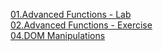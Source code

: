 <a href="https://github.com/HristoShabanakov/JavaScriptCore/tree/master/JS%20Advanced%20-%20June%202019/01.Advanced%20Functions%20-%20Lab"> 01.Advanced Functions - Lab</a><br>
<a href="https://github.com/HristoShabanakov/JavaScriptCore/tree/master/JS%20Advanced%20-%20June%202019/02.Advanced%20Functions%20-%20Exercise"> 02.Advanced Functions - Exercise</a><br>
<a href="https://github.com/HristoShabanakov/JavaScriptCore/tree/master/JS%20Advanced%20-%20June%202019/04.DOM%20Manipulations%20-%20Exercise">04.DOM Manipulations</a><br>
